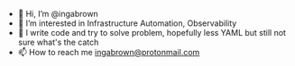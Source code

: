 - 👋 Hi, I’m @ingabrown
- 👀 I’m interested in Infrastructure Automation, Observability
- 🌱 I write code and try to solve problem, hopefully less YAML but still not sure what's the catch
- 📫 How to reach me ingabrown@protonmail.com

<!---
ingabrown/ingabrown is a ✨ special ✨ repository because its `README.md` (this file) appears on your GitHub profile.
You can click the Preview link to take a look at your changes.
--->

